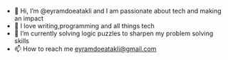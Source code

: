 - 👋 Hi, I’m @eyramdoeatakli and I am passionate about tech and making an impact
- 👀 I love writing,programming and all things tech
- 🌱 I’m currently solving logic puzzles to sharpen my problem solving skills
- 📫 How to reach me eyramdoeatakli@gmail.com

<!---
eyramdoeatakli/eyramdoeatakli is a ✨ special ✨ repository because its `README.md` (this file) appears on your GitHub profile.
You can click the Preview link to take a look at your changes.
--->
